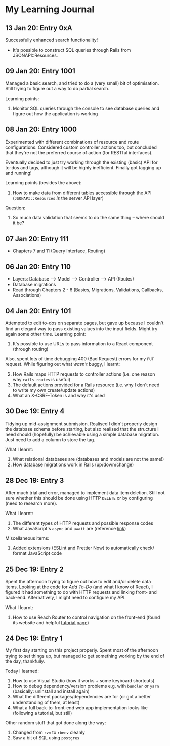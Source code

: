 # My Learning Journal

## 13 Jan 20: Entry 0xA

Successfully enhanced search functionality!

* It's possible to construct SQL queries through Rails from JSONAPI::Resources.

## 09 Jan 20: Entry 1001

Managed a basic search, and tried to do a (very small) bit of optimisation.
Still trying to figure out a way to do partial search.

Learning points:
1. Monitor SQL queries through the console to see database queries and figure 
out how the application is working

## 08 Jan 20: Entry 1000

Experimented with different combinations of resource and route configurations. 
Considered custom controller actions too, but concluded that they're not the 
preferred course of action (for RESTful interfaces).

Eventually decided to just try working through the existing (basic) API for 
to-dos and tags, although it will be highly inefficient. Finally got tagging 
up and running!

Learning points (besides the above):
1. How to make data from different tables accessible through the API 
(`JSONAPI::Resources` *is* the server API layer)

Question:
1. So much data validation that seems to do the same thing – where should it be?

## 07 Jan 20: Entry 111

* Chapters 7 and 11 (Query Interface, Routing)

## 06 Jan 20: Entry 110

* Layers: Database --> Model --> Controller --> API (Routes)
* Database migrations
* Read through Chapters 2 - 6 (Basics, Migrations, Validations, Callbacks, Associations)

## 04 Jan 20: Entry 101

Attempted to edit to-dos on separate pages, but gave up because I couldn't 
find an elegant way to pass existing values into the input fields. Might try 
again some other time. Learning point:
1. It's possible to use URLs to pass information to a React component (through 
routing)

Also, spent lots of time debugging 400 (Bad Request) errors for my `PUT` 
request. While figuring out what *wasn't* buggy, I learnt:

2. How Rails maps HTTP requests to controller actions (i.e. one reason why 
`rails routes` is useful)
3. The default actions provided for a Rails resource (i.e. why I don't need 
to write my own create/update actions)
4. What an X-CSRF-Token is and why it's used

## 30 Dec 19: Entry 4

Tidying up mid-assignment submission. Realised I didn't properly design the 
database schema before starting, but also realised that the structure I need 
should (hopefully) be achievable using a simple database migration. Just need 
to add a column to store the tag.

What I learnt:
1. What relational databases are (databases and models are not the same!)
2. How database migrations work in Rails (up/down/change)

## 28 Dec 19: Entry 3

After much trial and error, managed to implement data item deletion. Still not 
sure whether this should be done using HTTP `DELETE` or by configuring 
(need to research more).

What I learnt:
1. The different types of HTTP requests and possible response codes
2. What JavaScript's `async` and `await` are (reference
[link](https://javascript.info/async-await))

Miscellaneous items: 
1. Added extensions (ESLint and Prettier Now) to automatically check/ format 
JavaScript code 

## 25 Dec 19: Entry 2

Spent the afternoon trying to figure out how to edit and/or delete data items. 
Looking at the code for *Add To-Do* (and what I know of React), I figured it 
had something to do with HTTP requests and linking front- and back-end.
Alternatively, I might need to configure my API.

What I learnt:
1. How to use Reach Router to control navigation on the front-end (found its 
website and helpful [tutorial page](https://reach.tech/router/tutorial/03-link))

## 24 Dec 19: Entry 1

My first day starting on this project properly. Spent most of the afternoon 
trying to set things up, but managed to get something working by the end of 
the day, thankfully.

Today I learned:
1. How to use Visual Studio (how it works + some keyboard shortcuts)
2. How to debug dependency/version problems e.g. with `bundler` or `yarn` 
(basically: uninstall and install again)
3. What the different packages/dependencies are for (or got a better 
understanding of them, at least)
4. What a full back-to-front-end web app implementation looks like (following 
a tutorial, but still)

Other random stuff that got done along the way:
1. Changed from `rvm` to `rbenv` cleanly
2. Saw a bit of SQL using `postgres`
